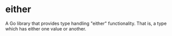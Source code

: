 # either
A Go library that provides type handling "either" functionality. That is, a type which has either one value or another.
